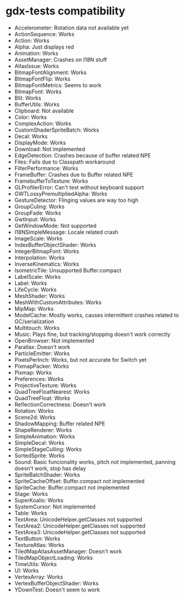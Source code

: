 # gdx-tests compatibility

- Accelerometer: Rotation data not available yet
- ActionSequence: Works
- Action: Works
- Alpha: Just displays red
- Animation: Works
- AssetManager: Crashes on I18N stuff
- AtlasIssue: Works
- BitmapFontAlignment: Works
- BitmapFontFlip: Works
- BitmapFontMetrics: Seems to work
- BitmapFont: Works
- Blit: Works
- BufferUtils: Works
- Clipboard: Not available
- Color: Works
- ComplexAction: Works
- CustomShaderSpriteBatch: Works
- Decal: Works
- DisplayMode: Works
- Download: Not implemented
- EdgeDetection: Crashes because of buffer related NPE
- Files: Fails due to Classpath workaround
- FilterPerformance: Works
- FrameBuffer: Crashes due to Buffer related NPE
- FramebufferToTexture: Works
- GLProfilerError: Can't test without keyboard support
- GWTLossyPremultipliedAlpha: Works
- GestureDetector: Flinging values are way too high
- GroupCuling: Works
- GroupFade: Works
- GwtInput: Works
- GetWindowMode: Not supported
- I18NSimpleMessage: Locale related crash
- ImageScale: Works
- IndexBufferObjectShader: Works
- IntegerBitmapFont: Works
- Interpolation: Works
- InverseKinematics: Works
- IsometricTile: Unsupported Buffer.compact
- LabelScale: Works
- Label: Works
- LifeCycle: Works
- MeshShader: Works
- MeshWithCustomAttributes: Works
- MipMap: Works
- ModelCache: Mostly works, causes intermittent crashes related to GC/serialization
- Multitouch: Works
- Music: Plays fine, but tracking/stopping doesn't work correctly
- OpenBrowser: Not implemented
- Parallax: Doesn't work
- ParticleEmitter: Works
- PixelsPerInch: Works, but not accurate for Switch yet
- PixmapPacker: Works
- Pixmap: Works
- Preferences: Works
- ProjectiveTexture: Works
- QuadTreeFloatNearest: Works
- QuadTreeFloat: Works
- ReflectionCorrectness: Doesn't work
- Rotation: Works
- Scene2d: Works
- ShadowMapping: Buffer related NPE
- ShapeRenderer: Works
- SimpleAnimation: Works
- SimpleDecal: Works
- SimpleStageCulling: Works
- SortedSprite: Works
- Sound: Basic funcionality works, pitch not implemented, panning doesn't work, stop has delay
- SpriteBatchShader: Works
- SpriteCacheOffset: Buffer.compact not implemented
- SpriteCache: Buffer.compact not implemented
- Stage: Works
- SuperKoalio: Works
- SystemCursor: Not implemented
- Table: Works
- TextArea: UnicodeHelper.getClasses not supported
- TextArea2: UnicodeHelper.getClasses not supported
- TextArea3: UnicodeHelper.getClasses not supported
- TextButton: Works
- TextureAtlas: Works
- TiledMapAtlasAssetManager: Doesn't work
- TiledMapObjectLoading: Works
- TimeUtils: Works
- UI: Works
- VertexArray: Works
- VertexBufferObjectShader: Works
- YDownTest: Doesn't seem to work
